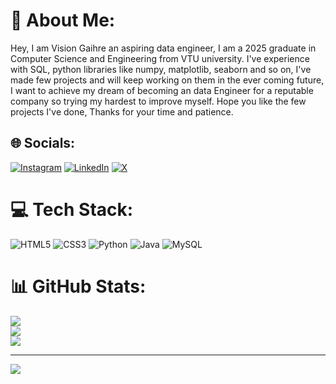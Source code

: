 # 💫 About Me:
Hey, I am Vision Gaihre an aspiring data engineer, I am a 2025 graduate in Computer Science and Engineering from VTU university. I've experience with SQL, python libraries like numpy, matplotlib, seaborn and so on, I've made few projects and will keep working on them in the ever coming future, I want to achieve my dream of becoming an data Engineer for a reputable company so trying my hardest to improve myself. Hope you like the few projects I've done, Thanks for your time and patience.


## 🌐 Socials:
[![Instagram](https://img.shields.io/badge/Instagram-%23E4405F.svg?logo=Instagram&logoColor=white)](https://instagram.com/visiongaihre) [![LinkedIn](https://img.shields.io/badge/LinkedIn-%230077B5.svg?logo=linkedin&logoColor=white)](https://linkedin.com/in/vision-gaihre-935502289 ) [![X](https://img.shields.io/badge/X-black.svg?logo=X&logoColor=white)](https://x.com/Hoomanguy) 

# 💻 Tech Stack:
![HTML5](https://img.shields.io/badge/html5-%23E34F26.svg?style=for-the-badge&logo=html5&logoColor=white) ![CSS3](https://img.shields.io/badge/css3-%231572B6.svg?style=for-the-badge&logo=css3&logoColor=white) ![Python](https://img.shields.io/badge/python-3670A0?style=for-the-badge&logo=python&logoColor=ffdd54) ![Java](https://img.shields.io/badge/java-%23ED8B00.svg?style=for-the-badge&logo=openjdk&logoColor=white) ![MySQL](https://img.shields.io/badge/mysql-4479A1.svg?style=for-the-badge&logo=mysql&logoColor=white)
# 📊 GitHub Stats:
![](https://github-readme-stats.vercel.app/api?username=VisionGaihre&theme=dark&hide_border=false&include_all_commits=true&count_private=false)<br/>
![](https://nirzak-streak-stats.vercel.app/?user=VisionGaihre&theme=dark&hide_border=false)<br/>
![](https://github-readme-stats.vercel.app/api/top-langs/?username=VisionGaihre&theme=dark&hide_border=false&include_all_commits=true&count_private=false&layout=compact)

---
[![](https://visitcount.itsvg.in/api?id=VisionGaihre&icon=0&color=0)](https://visitcount.itsvg.in)

<!-- Proudly created with GPRM ( https://gprm.itsvg.in ) -->
